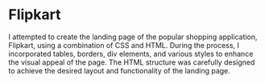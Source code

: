 # Flipkart
I attempted to create the landing page of the popular shopping application, Flipkart, using a combination of CSS and HTML. During the process, I incorporated tables, borders, div elements, and various styles to enhance the visual appeal of the page. The HTML structure was carefully designed to achieve the desired layout and functionality of the landing page.
